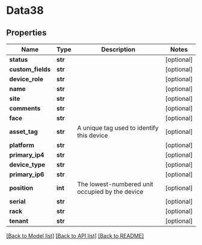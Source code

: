 # Data38

## Properties
Name | Type | Description | Notes
------------ | ------------- | ------------- | -------------
**status** | **str** |  | [optional] 
**custom_fields** | **str** |  | [optional] 
**device_role** | **str** |  | [optional] 
**name** | **str** |  | [optional] 
**site** | **str** |  | [optional] 
**comments** | **str** |  | [optional] 
**face** | **str** |  | [optional] 
**asset_tag** | **str** | A unique tag used to identify this device | [optional] 
**platform** | **str** |  | [optional] 
**primary_ip4** | **str** |  | [optional] 
**device_type** | **str** |  | [optional] 
**primary_ip6** | **str** |  | [optional] 
**position** | **int** | The lowest-numbered unit occupied by the device | [optional] 
**serial** | **str** |  | [optional] 
**rack** | **str** |  | [optional] 
**tenant** | **str** |  | [optional] 

[[Back to Model list]](../README.md#documentation-for-models) [[Back to API list]](../README.md#documentation-for-api-endpoints) [[Back to README]](../README.md)


